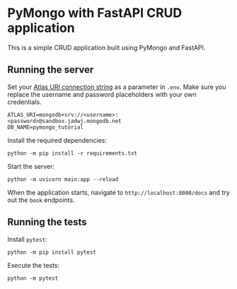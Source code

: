 # PyMongo with FastAPI CRUD application

This is a simple CRUD application built using PyMongo and FastAPI. 

## Running the server

Set your [Atlas URI connection string](https://docs.atlas.mongodb.com/getting-started/) as a parameter in `.env`. Make sure you replace the username and password placeholders with your own credentials.

```
ATLAS_URI=mongodb+srv://<username>:<password>@sandbox.jadwj.mongodb.net
DB_NAME=pymongo_tutorial
```

Install the required dependencies:

```
python -m pip install -r requirements.txt
```

Start the server:
```
python -m uvicorn main:app --reload
```

When the application starts, navigate to `http://localhost:8000/docs` and try out the `book` endpoints.

## Running the tests

Install `pytest`:

```
python -m pip install pytest
```

Execute the tests:

```
python -m pytest
```
